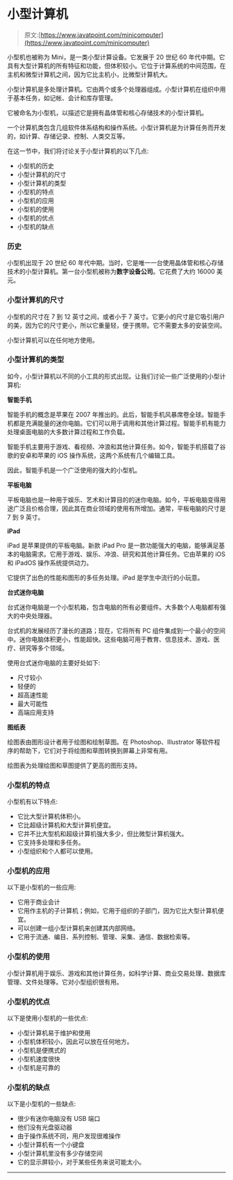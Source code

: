 # 小型计算机

> 原文:[https://www.javatpoint.com/minicomputer](https://www.javatpoint.com/minicomputer)

小型机也被称为 Mini，是一类小型计算设备。它发展于 20 世纪 60 年代中期。它具有大型计算机的所有特征和功能，但体积较小。它位于计算系统的中间范围，在主机和微型计算机之间，因为它比主机小，比微型计算机大。

小型计算机是多处理计算机。它由两个或多个处理器组成。小型计算机在组织中用于基本任务，如记帐、会计和库存管理。

它被命名为小型机，以描述它是拥有晶体管和核心存储技术的小型计算机。

一个计算机类包含几组软件体系结构和操作系统。小型计算机是为计算任务而开发的，如计算、存储记录、控制、人类交互等。

在这一节中，我们将讨论关于小型计算机的以下几点:

*   小型机的历史
*   小型计算机的尺寸
*   小型计算机的类型
*   小型机的特点
*   小型机的应用
*   小型机的使用
*   小型机的优点
*   小型机的缺点

### 历史

小型机出现于 20 世纪 60 年代中期。当时，它是唯一一台使用晶体管和核心存储技术的小型计算机。第一台小型机被称为**数字设备公司**。它花费了大约 16000 美元。

### 小型计算机的尺寸

小型机的尺寸在 7 到 12 英寸之间，或者小于 7 英寸。它更小的尺寸是它吸引用户的美，因为它的尺寸更小，所以它重量轻，便于携带。它不需要太多的安装空间。

小型计算机可以在任何地方使用。

### 小型计算机的类型

如今，小型计算机以不同的小工具的形式出现。让我们讨论一些广泛使用的小型计算机:

**智能手机**

智能手机的概念是苹果在 2007 年推出的。此后，智能手机风暴席卷全球。智能手机都是充满能量的迷你电脑。它们可以用于调用和其他计算过程。智能手机有能力处理桌面电脑的大多数计算过程和工作负载。

智能手机主要用于游戏、看视频、冲浪和其他计算任务。如今，智能手机搭载了谷歌的安卓和苹果的 iOS 操作系统，这两个系统有几个编辑工具。

因此，智能手机是一个广泛使用的强大的小型机。

**平板电脑**

平板电脑也是一种用于娱乐、艺术和计算目的的迷你电脑。如今，平板电脑变得用途广泛且价格合理，因此其在商业领域的使用有所增加。通常，平板电脑的尺寸是 7 到 9 英寸。

**iPad**

iPad 是苹果提供的平板电脑。新款 iPad Pro 是一款功能强大的电脑，能够满足基本的电脑需求。它用于游戏、娱乐、冲浪、研究和其他计算任务。它由苹果的 iOS 和 iPadOS 操作系统提供动力。

它提供了出色的性能和图形的多任务处理。iPad 是学生中流行的小玩意。

**台式迷你电脑**

台式迷你电脑是一个小型机箱，包含电脑的所有必要组件。大多数个人电脑都有强大的中央处理器。

台式机的发展经历了漫长的道路；现在，它将所有 PC 组件集成到一个最小的空间中。迷你电脑体积更小，性能超快。这些电脑可用于教育、信息技术、游戏、医疗、研究等多个领域。

使用台式迷你电脑的主要好处如下:

*   尺寸较小
*   轻便的
*   超高速性能
*   最大可能性
*   高端应用支持

**图纸表**

绘图表由图形设计者用于绘图和绘制草图。在 Photoshop、Illustrator 等软件程序的帮助下，它们对于将绘图和草图转换到屏幕上非常有用。

绘图表为处理绘图和草图提供了更高的图形支持。

### 小型机的特点

小型机有以下特点:

*   它比大型计算机体积小。
*   它比超级计算机和大型计算机便宜。
*   它并不比大型机和超级计算机强大多少，但比微型计算机强大。
*   它支持多处理和多任务。
*   小型组织和个人都可以使用。

### 小型机的应用

以下是小型机的一些应用:

*   它用于商业会计
*   它用作主机的子计算机；例如，它用于组织的子部门，因为它比大型计算机便宜。
*   可以创建一组小型计算机来创建其内部网络。
*   它用于流通、编目、系列控制、管理、采集、通信、数据检索等。

### 小型机的使用

小型计算机用于娱乐、游戏和其他计算任务，如科学计算、商业交易处理、数据库管理、文件处理等。它对小型组织很有用。

### 小型机的优点

以下是使用小型机的一些优点:

*   小型计算机易于维护和使用
*   小型机体积较小，因此可以放在任何地方。
*   小型机是便携式的
*   小型机速度很快
*   小型机是可靠的

### 小型机的缺点

以下是小型机的一些缺点:

*   很少有迷你电脑没有 USB 端口
*   他们没有光盘驱动器
*   由于操作系统不同，用户发现很难操作
*   小型计算机有一个小键盘
*   小型计算机里没有多少存储空间
*   它的显示屏较小，对于某些任务来说可能太小。

* * *